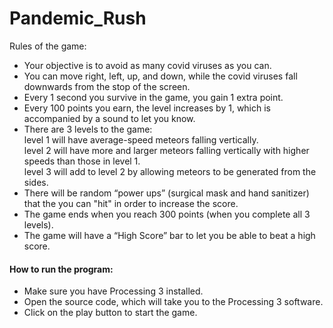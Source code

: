 # Pandemic_Rush

Rules of the game:
- Your objective is to avoid as many covid viruses as you can.  
- You can move right, left, up, and down, while the covid viruses fall downwards from the stop of the screen.  
- Every 1 second you survive in the game, you gain 1 extra point.
- Every 100 points you earn, the level increases by 1, which is accompanied by a sound to let you know.
- There are 3 levels to the game:   
level 1 will have average-speed meteors falling vertically.  
level 2 will have more and larger meteors falling vertically with higher speeds than those in level 1.  
level 3 will add to level 2 by allowing meteors to be generated from the sides.
- There will be random “power ups” (surgical mask and hand sanitizer) that the
you can "hit" in order to increase the score.  
- The game ends when you reach 300 points (when you complete all 3 levels).
- The game will have a “High Score” bar to let you be able to beat a high score.


#### How to run the program:
- Make sure you have Processing 3 installed.
- Open the source code, which will take you to the Processing 3 software.
- Click on the play button to start the game.
